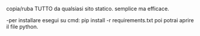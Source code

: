 copia/ruba TUTTO da qualsiasi sito statico.
semplice ma efficace.

-per installare
esegui su cmd:
pip install -r requirements.txt
poi potrai aprire il file python.
